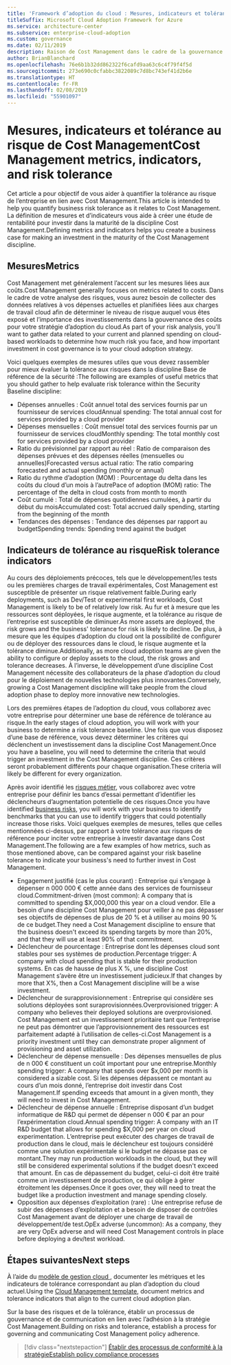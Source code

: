 ```yaml
---
title: 'Framework d’adoption du cloud : Mesures, indicateurs et tolérance au risque de Cost Management'
titleSuffix: Microsoft Cloud Adoption Framework for Azure
ms.service: architecture-center
ms.subservice: enterprise-cloud-adoption
ms.custom: governance
ms.date: 02/11/2019
description: Raison de Cost Management dans le cadre de la gouvernance du cloud
author: BrianBlanchard
ms.openlocfilehash: 76e6b1b32dd862322f6cafd9aa63c6c4f79f4f5d
ms.sourcegitcommit: 273e690c0cfabbc3822089c7d8bc743ef41d2b6e
ms.translationtype: HT
ms.contentlocale: fr-FR
ms.lasthandoff: 02/08/2019
ms.locfileid: "55901097"
---
```

# <a name="cost-management-metrics-indicators-and-risk-tolerance"></a><span data-ttu-id="6aee6-103">Mesures, indicateurs et tolérance au risque de Cost Management</span><span class="sxs-lookup"><span data-stu-id="6aee6-103">Cost Management metrics, indicators, and risk tolerance</span></span>

<span data-ttu-id="6aee6-104">Cet article a pour objectif de vous aider à quantifier la tolérance au risque de l’entreprise en lien avec Cost Management.</span><span class="sxs-lookup"><span data-stu-id="6aee6-104">This article is intended to help you quantify business risk tolerance as it relates to Cost Management.</span></span> <span data-ttu-id="6aee6-105">La définition de mesures et d’indicateurs vous aide à créer une étude de rentabilité pour investir dans la maturité de la discipline Cost Management.</span><span class="sxs-lookup"><span data-stu-id="6aee6-105">Defining metrics and indicators helps you create a business case for making an investment in the maturity of the Cost Management discipline.</span></span>

## <a name="metrics"></a><span data-ttu-id="6aee6-106">Mesures</span><span class="sxs-lookup"><span data-stu-id="6aee6-106">Metrics</span></span>

<span data-ttu-id="6aee6-107">Cost Management met généralement l’accent sur les mesures liées aux coûts.</span><span class="sxs-lookup"><span data-stu-id="6aee6-107">Cost Management generally focuses on metrics related to costs.</span></span> <span data-ttu-id="6aee6-108">Dans le cadre de votre analyse des risques, vous aurez besoin de collecter des données relatives à vos dépenses actuelles et planifiées liées aux charges de travail cloud afin de déterminer le niveau de risque auquel vous êtes exposé et l’importance des investissements dans la gouvernance des coûts pour votre stratégie d’adoption du cloud.</span><span class="sxs-lookup"><span data-stu-id="6aee6-108">As part of your risk analysis, you'll want to gather data related to your current and planned spending on cloud-based workloads to determine how much risk you face, and how important investment in cost governance is to your cloud adoption strategy.</span></span>

<span data-ttu-id="6aee6-109">Voici quelques exemples de mesures utiles que vous devez rassembler pour mieux évaluer la tolérance aux risques dans la discipline Base de référence de la sécurité :</span><span class="sxs-lookup"><span data-stu-id="6aee6-109">The following are examples of useful metrics that you should gather to help evaluate risk tolerance within the Security Baseline discipline:</span></span>

- <span data-ttu-id="6aee6-110">Dépenses annuelles : Coût annuel total des services fournis par un fournisseur de services cloud</span><span class="sxs-lookup"><span data-stu-id="6aee6-110">Annual spending: The total annual cost for services provided by a cloud provider</span></span>
- <span data-ttu-id="6aee6-111">Dépenses mensuelles : Coût mensuel total des services fournis par un fournisseur de services cloud</span><span class="sxs-lookup"><span data-stu-id="6aee6-111">Monthly spending: The total monthly cost for services provided by a cloud provider</span></span>
- <span data-ttu-id="6aee6-112">Ratio du prévisionnel par rapport au réel : Ratio de comparaison des dépenses prévues et des dépenses réelles (mensuelles ou annuelles)</span><span class="sxs-lookup"><span data-stu-id="6aee6-112">Forecasted versus actual ratio: The ratio comparing forecasted and actual spending (monthly or annual)</span></span>
- <span data-ttu-id="6aee6-113">Ratio du rythme d’adoption (MOM) : Pourcentage du delta dans les coûts du cloud d’un mois à l’autre</span><span class="sxs-lookup"><span data-stu-id="6aee6-113">Pace of adoption (MOM) ratio: The percentage of the delta in cloud costs from month to month</span></span>
- <span data-ttu-id="6aee6-114">Coût cumulé : Total de dépenses quotidiennes cumulées, à partir du début du mois</span><span class="sxs-lookup"><span data-stu-id="6aee6-114">Accumulated cost: Total accrued daily spending, starting from the beginning of the month</span></span>
- <span data-ttu-id="6aee6-115">Tendances des dépenses : Tendance des dépenses par rapport au budget</span><span class="sxs-lookup"><span data-stu-id="6aee6-115">Spending trends: Spending trend against the budget</span></span>

## <a name="risk-tolerance-indicators"></a><span data-ttu-id="6aee6-116">Indicateurs de tolérance au risque</span><span class="sxs-lookup"><span data-stu-id="6aee6-116">Risk tolerance indicators</span></span>

<span data-ttu-id="6aee6-117">Au cours des déploiements précoces, tels que le développement/les tests ou les premières charges de travail expérimentales, Cost Management est susceptible de présenter un risque relativement faible.</span><span class="sxs-lookup"><span data-stu-id="6aee6-117">During early deployments, such as Dev/Test or experimental first workloads, Cost Management is likely to be of relatively low risk.</span></span> <span data-ttu-id="6aee6-118">Au fur et à mesure que les ressources sont déployées, le risque augmente, et la tolérance au risque de l’entreprise est susceptible de diminuer.</span><span class="sxs-lookup"><span data-stu-id="6aee6-118">As more assets are deployed, the risk grows and the business' tolerance for risk is likely to decline.</span></span> <span data-ttu-id="6aee6-119">De plus, à mesure que les équipes d’adoption du cloud ont la possibilité de configurer ou de déployer des ressources dans le cloud, le risque augmente et la tolérance diminue.</span><span class="sxs-lookup"><span data-stu-id="6aee6-119">Additionally, as more cloud adoption teams are given the ability to configure or deploy assets to the cloud, the risk grows and tolerance decreases.</span></span> <span data-ttu-id="6aee6-120">À l’inverse, le développement d’une discipline Cost Management nécessite des collaborateurs de la phase d’adoption du cloud pour le déploiement de nouvelles technologies plus innovantes.</span><span class="sxs-lookup"><span data-stu-id="6aee6-120">Conversely, growing a Cost Management discipline will take people from the cloud adoption phase to deploy more innovative new technologies.</span></span>

<span data-ttu-id="6aee6-121">Lors des premières étapes de l’adoption du cloud, vous collaborez avec votre entreprise pour déterminer une base de référence de tolérance au risque.</span><span class="sxs-lookup"><span data-stu-id="6aee6-121">In the early stages of cloud adoption, you will work with your business to determine a risk tolerance baseline.</span></span> <span data-ttu-id="6aee6-122">Une fois que vous disposez d’une base de référence, vous devez déterminer les critères qui déclenchent un investissement dans la discipline Cost Management.</span><span class="sxs-lookup"><span data-stu-id="6aee6-122">Once you have a baseline, you will need to determine the criteria that would trigger an investment in the Cost Management discipline.</span></span> <span data-ttu-id="6aee6-123">Ces critères seront probablement différents pour chaque organisation.</span><span class="sxs-lookup"><span data-stu-id="6aee6-123">These criteria will likely be different for every organization.</span></span>

<span data-ttu-id="6aee6-124">Après avoir identifié les [risques métier](./business-risks.md), vous collaborez avec votre entreprise pour définir les bancs d’essai permettant d’identifier les déclencheurs d’augmentation potentielle de ces risques.</span><span class="sxs-lookup"><span data-stu-id="6aee6-124">Once you have identified [business risks](./business-risks.md), you will work with your business to identify benchmarks that you can use to identify triggers that could potentially increase those risks.</span></span> <span data-ttu-id="6aee6-125">Voici quelques exemples de mesures, telles que celles mentionnées ci-dessus, par rapport à votre tolérance aux risques de référence pour inciter votre entreprise à investir davantage dans Cost Management.</span><span class="sxs-lookup"><span data-stu-id="6aee6-125">The following are a few examples of how metrics, such as those mentioned above, can be compared against your risk baseline tolerance to indicate your business's need to further invest in Cost Management.</span></span>

- <span data-ttu-id="6aee6-126">Engagement justifié (cas le plus courant) : Entreprise qui s’engage à dépenser n 000 000 € cette année dans des services de fournisseur cloud.</span><span class="sxs-lookup"><span data-stu-id="6aee6-126">Commitment-driven (most common): A company that is committed to spending $X,000,000 this year on a cloud vendor.</span></span> <span data-ttu-id="6aee6-127">Elle a besoin d’une discipline Cost Management pour veiller à ne pas dépasser ses objectifs de dépenses de plus de 20 % et à utiliser au moins 90 % de ce budget.</span><span class="sxs-lookup"><span data-stu-id="6aee6-127">They need a Cost Management discipline to ensure that the business doesn't exceed its spending targets by more than 20%, and that they will use at least 90% of that commitment.</span></span>
- <span data-ttu-id="6aee6-128">Déclencheur de pourcentage : Entreprise dont les dépenses cloud sont stables pour ses systèmes de production.</span><span class="sxs-lookup"><span data-stu-id="6aee6-128">Percentage trigger: A company with cloud spending that is stable for their production systems.</span></span> <span data-ttu-id="6aee6-129">En cas de hausse de plus X %, une discipline Cost Management s’avère être un investissement judicieux.</span><span class="sxs-lookup"><span data-stu-id="6aee6-129">If that changes by more that X%, then a Cost Management discipline will be a wise investment.</span></span>
- <span data-ttu-id="6aee6-130">Déclencheur de surapprovisionnement : Entreprise qui considère ses solutions déployées sont suraprovisionnées.</span><span class="sxs-lookup"><span data-stu-id="6aee6-130">Overprovisioned trigger: A company who believes their deployed solutions are overprovisioned.</span></span> <span data-ttu-id="6aee6-131">Cost Management est un investissement prioritaire tant que l’entreprise ne peut pas démontrer que l’approvisionnement des ressources est parfaitement adapté à l’utilisation de celles-ci.</span><span class="sxs-lookup"><span data-stu-id="6aee6-131">Cost Management is a priority investment until they can demonstrate proper alignment of provisioning and asset utilization.</span></span>
- <span data-ttu-id="6aee6-132">Déclencheur de dépense mensuelle : Des dépenses mensuelles de plus de n 000 € constituent un coût important pour une entreprise.</span><span class="sxs-lookup"><span data-stu-id="6aee6-132">Monthly spending trigger: A company that spends over $x,000 per month is considered a sizable cost.</span></span> <span data-ttu-id="6aee6-133">Si les dépenses dépassent ce montant au cours d’un mois donné, l’entreprise doit investir dans Cost Management.</span><span class="sxs-lookup"><span data-stu-id="6aee6-133">If spending exceeds that amount in a given month, they will need to invest in Cost Management.</span></span>
- <span data-ttu-id="6aee6-134">Déclencheur de dépense annuelle : Entreprise disposant d’un budget informatique de R&D qui permet de dépenser n 000 € par an pour l’expérimentation cloud.</span><span class="sxs-lookup"><span data-stu-id="6aee6-134">Annual spending trigger: A company with an IT R&D budget that allows for spending $X,000 per year on cloud experimentation.</span></span> <span data-ttu-id="6aee6-135">L’entreprise peut exécuter des charges de travail de production dans le cloud, mais le déclencheur est toujours considéré comme une solution expérimentale si le budget ne dépasse pas ce montant.</span><span class="sxs-lookup"><span data-stu-id="6aee6-135">They may run production workloads in the cloud, but they will still be considered experimental solutions if the budget doesn't exceed that amount.</span></span> <span data-ttu-id="6aee6-136">En cas de dépassement du budget, celui-ci doit être traité comme un investissement de production, ce qui oblige à gérer étroitement les dépenses.</span><span class="sxs-lookup"><span data-stu-id="6aee6-136">Once it goes over, they will need to treat the budget like a production investment and manage spending closely.</span></span>
- <span data-ttu-id="6aee6-137">Opposition aux dépenses d’exploitation (rare) : Une entreprise refuse de subir des dépenses d’exploitation et a besoin de disposer de contrôles Cost Management avant de déployer une charge de travail de développement/de test.</span><span class="sxs-lookup"><span data-stu-id="6aee6-137">OpEx adverse (uncommon): As a company, they are very OpEx adverse and will need Cost Management controls in place before deploying a dev/test workload.</span></span>

## <a name="next-steps"></a><span data-ttu-id="6aee6-138">Étapes suivantes</span><span class="sxs-lookup"><span data-stu-id="6aee6-138">Next steps</span></span>

<span data-ttu-id="6aee6-139">À l’aide du [modèle de gestion cloud ](./template.md), documenter les métriques et les indicateurs de tolérance correspondant au plan d’adoption du cloud actuel.</span><span class="sxs-lookup"><span data-stu-id="6aee6-139">Using the [Cloud Management template](./template.md), document metrics and tolerance indicators that align to the current cloud adoption plan.</span></span>

<span data-ttu-id="6aee6-140">Sur la base des risques et de la tolérance, établir un processus de gouvernance et de communication en lien avec l’adhésion à la stratégie Cost Management.</span><span class="sxs-lookup"><span data-stu-id="6aee6-140">Building on risks and tolerance, establish a process for governing and communicating Cost Management policy adherence.</span></span>

> [!div class="nextstepaction"]
> [<span data-ttu-id="6aee6-141">Établir des processus de conformité à la stratégie</span><span class="sxs-lookup"><span data-stu-id="6aee6-141">Establish policy compliance processes</span></span>](compliance-processes.md)
